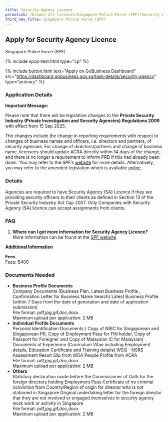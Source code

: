```yaml
---
title: Security Agency Licence
permalink: /browse-all-licences/Singapore-Police-Force-(SPF)/Security-Agency-Licence
third_nav_title: Singapore Police Force (SPF)
---
```


## Apply for Security Agency Licence

Singapore Police Force (SPF)

{% include spcp-text.html type="cp" %}

{% include button.html text="Apply on GoBusiness Dashboard" src="https://dashboard.gobusiness.gov.sg/task-details/security-agency" type="primary" %}

<H3>Application Details</H3>

<p><strong>Important Message:</strong></p>
<p>Please note that there will be legislative changes to the <strong>Private Security Industry (Private Investigation and Security Agencies) Regulations 2009</strong> with effect from 15 Sep 2025.</p>
<p>The changes include the change in reporting requirements with respect to changes of business names and officers, i.e. directors and partners, of security agencies. For change of directors/partners and change of business name, licensees should update ACRA directly within 14 days of the change, and there is no longer a requirement to inform PRD if this had already been done. &nbsp;You may refer to the SPF&rsquo;s <a href="https://www.police.gov.sg/e-services/Police-Licences/Security-Agency-Licence" target="_blank" rel="noopener">website</a> for more details. Alternatively, you may refer to the amended legislation which is available <a href="https://sso.agc.gov.sg/" target="_blank" rel="noopener">online</a>.&nbsp;</p>
<h3>Details</h3>
<p>Agencies are required to have Security Agency (SA) Licence if they are providing security officers to their clients as defined in Section 13 of the Private Security Industry Act Cap 2007. Only Companies with Security Agency (SA) licence can accept assignments from clients.</p>
<h3>FAQ</h3>
<ol>
<li><strong>Where can I get more information for Security Agency Licence?</strong><br>More information can be found at the <a href="https://www.police.gov.sg/e-Services/Police-Licences/Security-Agency-Licence">SPF website</a></li>
</ol>

<strong>Additional Information</strong>

<p><strong>Fees</strong><br>Fees: $400</p>

<H3>Documents Needed</H3>

<ul>
<li><strong>Business Profile Documents</strong><br>Company Documents (Business Plan, Latest Business Profile , Confirmation Letter for Business Name Search) Latest Business Profile (within 7 Days from the date of generation and date of application submission) <br>File format: pdf,jpg,gif,doc,docx<br>Maximum upload per application: 2 MB</li>
<li><strong>Individual Profile Documents</strong><br>Personal Identification Documents ( Copy of NRIC for Singaporean and Singaporean PR, Copy of Employment Pass for FIN holder, Copy of Passport for Foreigner and Copy of Malaysian IC for Malaysian) Documents of Experience (Curriculum Vitae including Employment details, Education Certificate and Training details) WSQ - NSRS Assessment Result Slip from WDA People Profile from ACRA <br>File format: pdf,jpg,gif,doc,docx<br>Maximum upload per application: 2 MB</li>
<li><strong>Others</strong><br>Statutory declaration made before the Commissioner of Oath for the foreign directors holding Employment Pass Certificate of no criminal conviction from Country/Region of origin for director who is not stationed in Singapore Original undertaking letter for the foreign director that they are not involved or engaged themselves in security agency work work or activity in Singapore<br>File format: pdf,jpg,gif,doc,docx<br>Maximum upload per application: 2 MB</li>
</ul>

